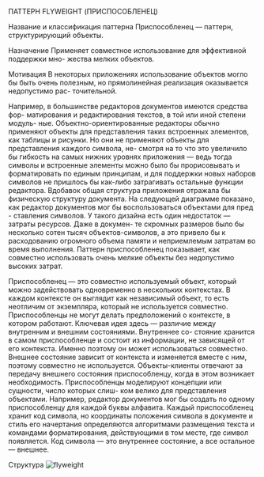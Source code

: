 ПАТТЕРН FLYWEIGHT (ПРИСПОСОБЛЕНЕЦ)

Название и классификация паттерна
Приспособленец — паттерн, структурирующий объекты.

Назначение
Применяет совместное использование для эффективной поддержки мно-
жества мелких объектов.

Мотивация
В некоторых приложениях использование объектов могло бы быть очень
полезным, но прямолинейная реализация оказывается недопустимо рас-
точительной.

Например, в большинстве редакторов документов имеются средства фор-
матирования и редактирования текстов, в той или иной степени модуль-
ные. Объектно-ориентированные редакторы обычно применяют объекты
для представления таких встроенных элементов, как таблицы и рисунки.
Но они не применяют объекты для представления каждого символа, не-
смотря на то что это увеличило бы гибкость на самых нижних уровнях
приложения — ведь тогда символы и встроенные элементы можно было бы
прорисовывать и форматировать по единым принципам, и для поддержки
новых наборов символов не пришлось бы как-либо затрагивать остальные
функции редактора. Вдобавок общая структура приложения отражала бы
физическую структуру документа. На следующей диаграмме показано,
как редактор документов мог бы воспользоваться объектами для пред -
ставления символов.
У такого дизайна есть один недостаток — затраты ресурсов. Даже в докумен-
те скромных размеров было бы несколько сотен тысяч объектов-символов,
а это привело бы к расходованию огромного объема памяти и неприемлемым
затратам во время выполнения. Паттерн приспособленец показывает, как
совместно использовать очень мелкие объекты без недопустимо высоких
затрат.

Приспособленец — это совместно используемый объект, который можно
задействовать одновременно в нескольких контекстах. В каждом контексте
он выглядит как независимый объект, то есть неотличим от экземпляра,
который не используется совместно. Приспособленцы не могут делать
предположений о контексте, в котором работают. Ключевая идея здесь —
различие между внутренним и внешним состояниями. Внутреннее со-
стояние хранится в самом приспособленце и состоит из информации, не
зависящей от его контекста. Именно поэтому он может использоваться
совместно. Внешнее состояние зависит от контекста и изменяется вместе
с ним, поэтому совместно не используется. Объекты-клиенты отвечают
за передачу внешнего состояния приспособленцу, когда в этом возникает
необходимость.
Приспособленцы моделируют концепции или сущности, число которых слиш-
ком велико для представления объектами. Например, редактор документов
мог бы создать по одному приспособленцу для каждой буквы алфавита.
Каждый приспособленец хранит код символа, но координаты положения
символа в документе и стиль его начертания определяются алгоритмами
размещения текста и командами форматирования, действующими в том
месте, где символ появляется. Код символа — это внутреннее состояние,
а все остальное — внешнее.

Структура
![flyweight](/images/flyweight.png)